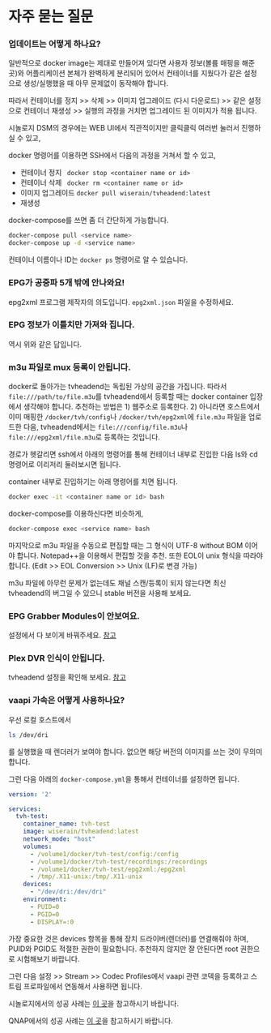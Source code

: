 
# 자주 묻는 질문

### 업데이트는 어떻게 하나요?
일반적으로 docker image는 제대로 만들어져 있다면 사용자 정보(볼륨 매핑을 해준 곳)와 어플리케이션 본체가 완벽하게 분리되어 있어서 컨테이너를 지웠다가 같은 설정으로 생성/실행했을 때 아무 문제없이 동작해야 합니다.

따라서 컨테이너를 정지 >> 삭제 >> 이미지 업그레이드 (다시 다운로드) >> 같은 설정으로 컨테이너 재생성 >> 실행의 과정을 거치면 업그레이드 된 이미지가 적용 됩니다.

시놀로지 DSM의 경우에는 WEB UI에서 직관적이지만 클릭클릭 여러번 눌러서 진행하실 수 있고,

docker 명령어를 이용하면 SSH에서 다음의 과정을 거쳐서 할 수 있고,

* 컨테이너 정지 ``` docker stop <container name or id>```
* 컨테이너 삭제 ``` docker rm <container name or id>```
* 이미지 업그레이드 ```docker pull wiserain/tvheadend:latest```
* 재생성

docker-compose를 쓰면 좀 더 간단하게 가능합니다.

```bash
docker-compose pull <service name>
docker-compose up -d <service name>
```

컨테이너 이름이나 ID는 ```docker ps``` 명령어로 알 수 있습니다.

### EPG가 공중파 5개 밖에 안나와요!
epg2xml 프로그램 제작자의 의도입니다. ```epg2xml.json``` 파일을 수정하세요.

### EPG 정보가 이틀치만 가져와 집니다.
역시 위와 같은 답입니다.

### m3u 파일로 mux 등록이 안됩니다.
docker로 돌아가는 tvheadend는 독립된 가상의 공간을 가집니다. 따라서 ```file:///path/to/file.m3u```를 tvheadend에서 등록할 때는 docker container 입장에서 생각해야 합니다. 추천하는 방법은 1) 웹주소로 등록한다. 2) 아니라면 호스트에서 이미 매핑한 ```/docker/tvh/config```나 ```/docker/tvh/epg2xml```에 ```file.m3u``` 파일을 업로드한 다음, tvheadend에서는 ```file:///config/file.m3u```나 ```file:///epg2xml/file.m3u```로 등록하는 것입니다.

경로가 헷갈리면 ssh에서 아래의 명령어를 통해 컨테이너 내부로 진입한 다음 ls와 cd 명령어로 이리저리 둘러보시면 됩니다.

container 내부로 진입하기는 아래 명령어를 치면 됩니다.
```bash
docker exec -it <container name or id> bash
```
docker-compose를 이용하신다면 비슷하게,
```bash
docker-compose exec <service name> bash
```

마지막으로 m3u 파일을 수동으로 편집할 때는 그 형식이 UTF-8 without BOM 이어야 합니다. Notepad++을 이용해서 편집할 것을 추천. 또한 EOL이 unix 형식을 따라야 합니다. (Edit >> EOL Conversion >> Unix (LF)로 변경 가능)

m3u 파일에 아무런 문제가 없는데도 채널 스캔/등록이 되지 않는다면 최신 tvheadend의 버그일 수 있으니 stable 버전을 사용해 보세요.

### EPG Grabber Modules이 안보여요.
설정에서 다 보이게 바꿔주세요. [참고](https://www.clien.net/service/board/cm_nas/9913990)

### Plex DVR 인식이 안됩니다.
tvheadend 설정을 확인해 보세요. [참고](https://www.clien.net/service/board/cm_nas/12343945)

### vaapi 가속은 어떻게 사용하나요?

우선 로컬 호스트에서
```bash
ls /dev/dri
```
를 실행했을 때 렌더러가 보여야 합니다. 없으면 해당 버전의 이미지를 쓰는 것이 무의미 합니다.

그런 다음 아래의 ```docker-compose.yml```을 통해서 컨테이너를 설정하면 됩니다.

```yaml
version: '2'

services:
  tvh-test:
    container_name: tvh-test
    image: wiserain/tvheadend:latest
    network_mode: "host"
    volumes:
      - /volume1/docker/tvh-test/config:/config
      - /volume1/docker/tvh-test/recordings:/recordings
      - /volume1/docker/tvh-test/epg2xml:/epg2xml
      - /tmp/.X11-unix:/tmp/.X11-unix
    devices:
      - "/dev/dri:/dev/dri"
    environment:
      - PUID=0
      - PGID=0
      - DISPLAY=:0
```

가장 중요한 것은 devices 항목을 통해 장치 드라이버(렌더러)를 연결해줘야 하며, PUID와 PGID도 적절한 권한이 필요합니다. 추천하지 않지만 잘 안된다면 root 권한으로 시험해보기 바랍니다.

그런 다음 설정 >> Stream >> Codec Profiles에서 vaapi 관련 코덱을 등록하고 스트림 프로파일에서 연동해서 사용하면 됩니다.

시놀로지에서의 성공 사례는 [이 곳](https://www.clien.net/service/board/cm_nas/11618925)을 참고하시기 바랍니다.

QNAP에서의 성공 사례는 [이 곳](https://www.clien.net/service/board/cm_nas/12010803)을 참고하시기 바랍니다.

